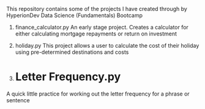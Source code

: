 This repository contains some of the projects I have created through by HyperionDev Data Science (Fundamentals) Bootcamp

1) finance_calculator.py
  An early stage project.  Creates a calculator for either calculating mortgage repayments or return on investment

2) holiday.py
  This project allows a user to calculate the cost of their holiday using pre-determined destinations and costs

3) # Letter Frequency.py
  A quick little practice for working out the letter frequency for a phrase or sentence
